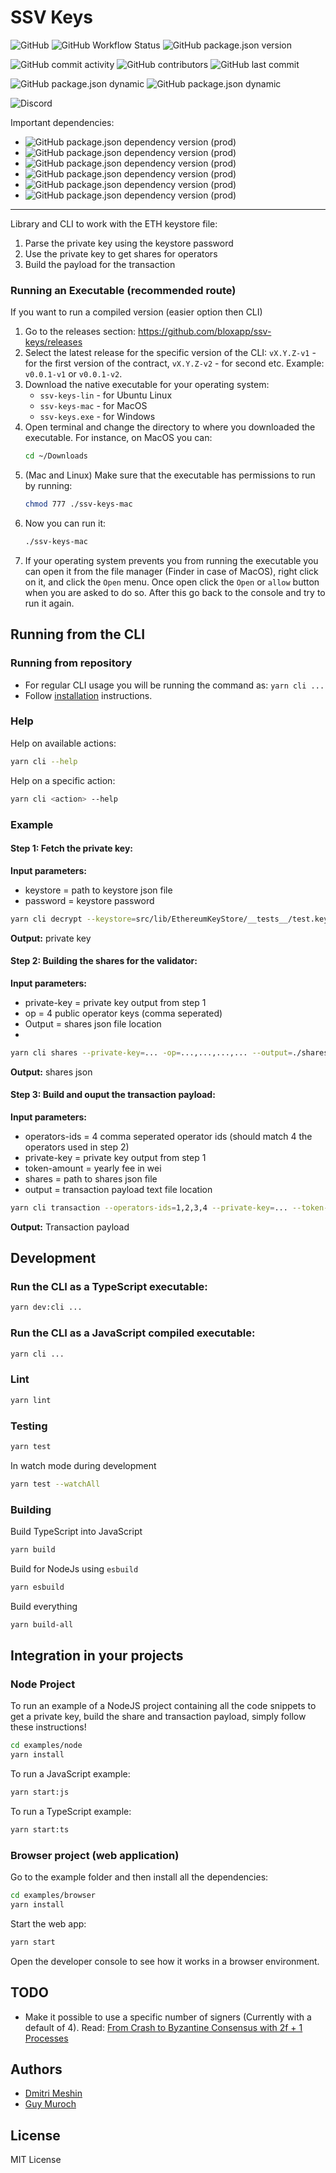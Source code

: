 # SSV Keys

![GitHub](https://img.shields.io/github/license/bloxapp/ssv-keys)
![GitHub Workflow Status](https://img.shields.io/github/workflow/status/bloxapp/ssv-keys/Lint%20and%20test)
![GitHub package.json version](https://img.shields.io/github/package-json/v/bloxapp/ssv-keys)

![GitHub commit activity](https://img.shields.io/github/commit-activity/y/bloxapp/ssv-keys)
![GitHub contributors](https://img.shields.io/github/contributors/bloxapp/ssv-keys)
![GitHub last commit](https://img.shields.io/github/last-commit/bloxapp/ssv-keys)

![GitHub package.json dynamic](https://img.shields.io/github/package-json/keywords/bloxapp/ssv-keys)
![GitHub package.json dynamic](https://img.shields.io/github/package-json/author/bloxapp/ssv-keys)

![Discord](https://img.shields.io/discord/723834989506068561?style=for-the-badge&label=Ask%20for%20support&logo=discord&logoColor=white)

Important dependencies:

* ![GitHub package.json dependency version (prod)](https://img.shields.io/github/package-json/dependency-version/bloxapp/ssv-keys/web3?style=social)
* ![GitHub package.json dependency version (prod)](https://img.shields.io/github/package-json/dependency-version/bloxapp/ssv-keys/bls-eth-wasm?style=social)
* ![GitHub package.json dependency version (prod)](https://img.shields.io/github/package-json/dependency-version/bloxapp/ssv-keys/bls-signatures?style=social)
* ![GitHub package.json dependency version (prod)](https://img.shields.io/github/package-json/dependency-version/bloxapp/ssv-keys/eth2-keystore-js?style=social)
* ![GitHub package.json dependency version (prod)](https://img.shields.io/github/package-json/dependency-version/bloxapp/ssv-keys/ethereumjs-util?style=social)
* ![GitHub package.json dependency version (prod)](https://img.shields.io/github/package-json/dependency-version/bloxapp/ssv-keys/ethereumjs-wallet?style=social)

---

Library and CLI to work with the ETH keystore file:
1. Parse the private key using the keystore password
2. Use the private key to get shares for operators
3. Build the payload for the transaction

### Running an Executable (recommended route)

If you want to run a compiled version (easier option then CLI)

1. Go to the releases section: https://github.com/bloxapp/ssv-keys/releases
2. Select the latest release for the specific version of the CLI: `vX.Y.Z-v1` - for the first version of the contract, `vX.Y.Z-v2` - for second etc.
   Example: `v0.0.1-v1` or `v0.0.1-v2`.
3. Download the native executable for your operating system:
   * `ssv-keys-lin` - for Ubuntu Linux
   * `ssv-keys-mac` - for MacOS
   * `ssv-keys.exe` - for Windows
4. Open terminal and change the directory to where you downloaded the executable. For instance, on MacOS you can:
   ```bash
   cd ~/Downloads
   ```
5. (Mac and Linux) Make sure that the executable has permissions to run by running:
   ```bash
   chmod 777 ./ssv-keys-mac
   ```
6. Now you can run it:
   ```bash
   ./ssv-keys-mac
   ```
7. If your operating system prevents you from running the executable you can open it from the file manager (Finder in case of MacOS), right click on it, and click the `Open` menu. Once open click the `Open` or `allow` button when you are asked to do so. After this go back to the console and try to run it again.

## Running from the CLI

### Running from repository

- For regular CLI usage you will be running the command as: `yarn cli ...`
- Follow [installation](#Installation) instructions.



### Help

Help on available actions:

```bash
yarn cli --help
```

Help on a specific action:

```bash
yarn cli <action> --help
```


### Example

#### Step 1: Fetch the private key:

**Input parameters:**

- keystore = path to keystore json file
- password = keystore password

```bash
yarn cli decrypt --keystore=src/lib/EthereumKeyStore/__tests__/test.keystore.json --password=testtest
```

**Output:**  private key

#### Step 2: Building the shares for the validator:

**Input parameters:**

- private-key = private key output from step 1
- op = 4 public operator keys (comma seperated)
- Output = shares json file location
-
```bash
yarn cli shares --private-key=... -op=...,...,...,... --output=./shares.json
```

**Output:** shares json

#### Step 3: Build and ouput the transaction payload:
**Input parameters:**
- operators-ids = 4 comma seperated operator ids (should match 4 the operators used in step 2)
- private-key = private key output from step 1
- token-amount = yearly fee in wei
- shares = path to shares json file
- output = transaction payload text file location

```bash
yarn cli transaction --operators-ids=1,2,3,4 --private-key=... --token-amount=1234567890 --shares=./shares.json --output=./payload.txt
```

**Output:**  Transaction payload

## Development

### Run the CLI as a TypeScript executable:

```bash
yarn dev:cli ...
```

### Run the CLI as a JavaScript compiled executable:

```bash
yarn cli ...
```

### Lint

```bash
yarn lint
```

### Testing

```bash
yarn test
```

In watch mode during development

```bash
yarn test --watchAll
```

### Building

Build TypeScript into JavaScript

```bash
yarn build
```

Build for NodeJs using `esbuild`

```bash
yarn esbuild
```

Build everything

```bash
yarn build-all
```

## Integration in your projects

### Node Project

To run an example of a NodeJS project containing all the code snippets to get a private key, build the share and transaction payload, simply follow these instructions!

```bash
cd examples/node
yarn install
```

To run a JavaScript example:

```bash
yarn start:js
```

To run a TypeScript example:

```bash
yarn start:ts
```

### Browser project (web application)

Go to the example folder and then install all the dependencies:

```bash
cd examples/browser
yarn install
```

Start the web app:

```bash
yarn start
```

Open the developer console to see how it works in a browser environment.

## TODO

* Make it possible to use a specific number of signers (Currently with a default of 4).
  Read: [From Crash to Byzantine Consensus with 2f + 1 Processes](https://www.gsd.inesc-id.pt/~mpc/pubs/bc2f+1.pdf)

## Authors

* [Dmitri Meshin](https://github.com/meshin-blox)
* [Guy Muroch](https://github.com/guym-blox)

## License

MIT License
